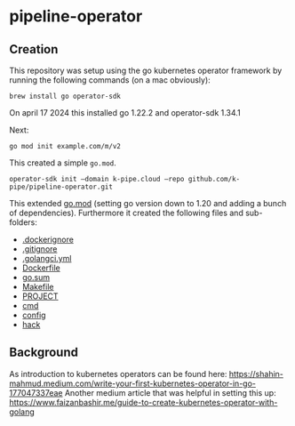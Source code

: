 # pipeline-operator


## Creation 

This repository was setup using the go kubernetes operator framework by running the following commands (on a mac obviously):

```
brew install go operator-sdk
```

On april 17 2024 this installed go 1.22.2 and operator-sdk 1.34.1

Next:

```
go mod init example.com/m/v2
```

This created a simple `go.mod`.

```
operator-sdk init —domain k-pipe.cloud —repo github.com/k-pipe/pipeline-operator.git 
```

This extended [go.mod](./go.mod) (setting go version down to 1.20 and adding a bunch of dependencies).
Furthermore it created the following files and sub-folders:
 * [.dockerignore](./.dockerignore)
 * [.gitignore](./.gitignore)
 * [.golangci.yml](./.golangci.yml)
 * [Dockerfile](./Dockerfile)
 * [go.sum](./go.sum)
 * [Makefile](./Makefile)
 * [PROJECT](./PROJECT)
 * [cmd](./cmd)
 * [config](./config)
 * [hack](./hack)

## Background

As introduction to kubernetes operators can be found here: https://shahin-mahmud.medium.com/write-your-first-kubernetes-operator-in-go-177047337eae
Another medium article that was helpful in setting this up: https://www.faizanbashir.me/guide-to-create-kubernetes-operator-with-golang

